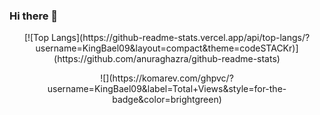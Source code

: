 ### Hi there 👋

<!--
**KingBael09/KingBael09** is a ✨ _special_ ✨ repository because its `README.md` (this file) appears on your GitHub profile.

Here are some ideas to get you started:

- 🔭 I’m currently working on ...
- 🌱 I’m currently learning ...
- 👯 I’m looking to collaborate on ...
- 🤔 I’m looking for help with ...
- 💬 Ask me about ...
- 📫 How to reach me: ...
- 😄 Pronouns: ...
- ⚡ Fun fact: ...
-->
<p align="center">
[![Top Langs](https://github-readme-stats.vercel.app/api/top-langs/?username=KingBael09&layout=compact&theme=codeSTACKr)](https://github.com/anuraghazra/github-readme-stats)
</p>

<p align="center">
![](https://komarev.com/ghpvc/?username=KingBael09&label=Total+Views&style=for-the-badge&color=brightgreen)
</p>

